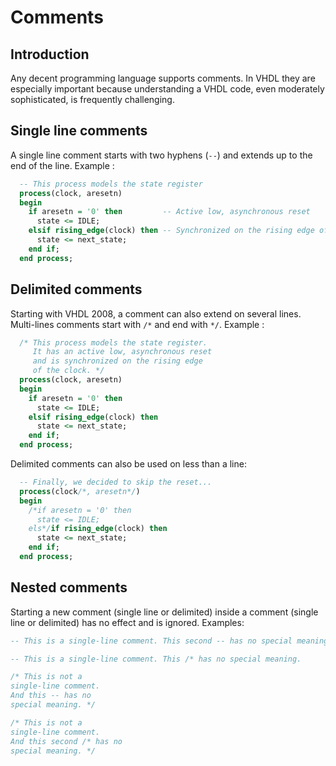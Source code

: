 <!-- vim: set textwidth=0: -->
# Comments

## Introduction

Any decent programming language supports comments. In VHDL they are especially important because understanding a VHDL code, even moderately sophisticated, is frequently challenging.

## Single line comments

A single line comment starts with two hyphens (`--`) and extends up to the end of the line. Example :

```vhdl
  -- This process models the state register
  process(clock, aresetn)
  begin
    if aresetn = '0' then         -- Active low, asynchronous reset
      state <= IDLE;
    elsif rising_edge(clock) then -- Synchronized on the rising edge of the clock
      state <= next_state;
    end if;
  end process;
```
## Delimited comments

Starting with VHDL 2008, a comment can also extend on several lines. Multi-lines comments start with `/*` and end with `*/`. Example :

```vhdl
  /* This process models the state register.
     It has an active low, asynchronous reset
     and is synchronized on the rising edge
     of the clock. */
  process(clock, aresetn)
  begin
    if aresetn = '0' then
      state <= IDLE;
    elsif rising_edge(clock) then
      state <= next_state;
    end if;
  end process;
```

Delimited comments can also be used on less than a line:

```vhdl
  -- Finally, we decided to skip the reset...
  process(clock/*, aresetn*/)
  begin
    /*if aresetn = '0' then
      state <= IDLE;
    els*/if rising_edge(clock) then
      state <= next_state;
    end if;
  end process;
```

## Nested comments

Starting a new comment (single line or delimited) inside a comment (single line or delimited) has no effect and is ignored. Examples:

```vhdl
-- This is a single-line comment. This second -- has no special meaning.

-- This is a single-line comment. This /* has no special meaning.

/* This is not a
single-line comment.
And this -- has no
special meaning. */

/* This is not a
single-line comment.
And this second /* has no
special meaning. */
```
